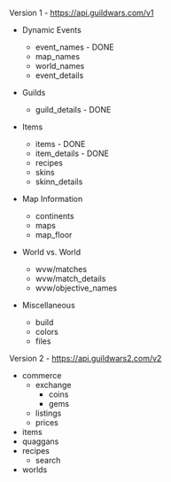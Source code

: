 Version 1 - https://api.guildwars.com/v1

* Dynamic Events
  * event_names - DONE
  * map_names
  * world_names
  * event_details

* Guilds
  * guild_details - DONE

* Items
  * items - DONE
  * item_details - DONE
  * recipes
  * skins
  * skinn_details

* Map Information
  * continents
  * maps
  * map_floor

* World vs. World
  * wvw/matches
  * wvw/match_details
  * wvw/objective_names

* Miscellaneous
  * build
  * colors
  * files

Version 2 - https://api.guildwars2.com/v2

* commerce
  * exchange
    * coins
    * gems
  * listings
  * prices
* items
* quaggans
* recipes
  * search
* worlds
